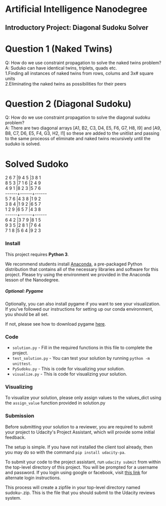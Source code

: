 # Artificial Intelligence Nanodegree
## Introductory Project: Diagonal Sudoku Solver

# Question 1 (Naked Twins)
Q: How do we use constraint propagation to solve the naked twins problem?  
A: Suduko can have identical twins, triplets, quads etc. <Br />
   1.Finding all instances of naked twins from rows, colums and 3x# square units  <Br />
   2.Eliminating the naked twins as possibilities for their peers

# Question 2 (Diagonal Sudoku)
Q: How do we use constraint propagation to solve the diagonal sudoku problem?  
A: There are two diagonal arrays
[A1, B2, C3, D4, E5, F6, G7, H8, I9]  and [A9, B8, C7, D6, E5, F4, G3, H2, I1]
so these are added to the unitlist and passing to the same proceoss of eliminate and naked twins 
recursively until the suduko is solved. 


#   Solved Sudoko
2 6 7 |9 4 5 |3 8 1<br />
8 5 3 |7 1 6 |2 4 9<br />
4 9 1 |8 2 3 |5 7 6<br />
------+------+------<br />
5 7 6 |4 3 8 |1 9 2 <br />
3 8 4 |1 9 2 |6 5 7 <br />
1 2 9 |6 5 7 |4 3 8 <br />
------+------+------<br />
6 4 2 |3 7 9 |8 1 5 <br />
9 3 5 |2 8 1 |7 6 4 <br />
7 1 8 |5 6 4 |9 2 3<br />

### Install

This project requires **Python 3**.

We recommend students install [Anaconda](https://www.continuum.io/downloads), a pre-packaged Python distribution that contains all of the necessary libraries and software for this project. 
Please try using the environment we provided in the Anaconda lesson of the Nanodegree.

##### Optional: Pygame

Optionally, you can also install pygame if you want to see your visualization. If you've followed our instructions for setting up our conda environment, you should be all set.

If not, please see how to download pygame [here](http://www.pygame.org/download.shtml).

### Code

* `solution.py` - Fill in the required functions in this file to complete the project.
* `test_solution.py` - You can test your solution by running `python -m unittest`.
* `PySudoku.py` - This is code for visualizing your solution.
* `visualize.py` - This is code for visualizing your solution.

### Visualizing

To visualize your solution, please only assign values to the values_dict using the `assign_value` function provided in solution.py

### Submission
Before submitting your solution to a reviewer, you are required to submit your project to Udacity's Project Assistant, which will provide some initial feedback.  

The setup is simple.  If you have not installed the client tool already, then you may do so with the command `pip install udacity-pa`.  

To submit your code to the project assistant, run `udacity submit` from within the top-level directory of this project.  You will be prompted for a username and password.  If you login using google or facebook, visit [this link](https://project-assistant.udacity.com/auth_tokens/jwt_login) for alternate login instructions.

This process will create a zipfile in your top-level directory named sudoku-<id>.zip.  This is the file that you should submit to the Udacity reviews system.

